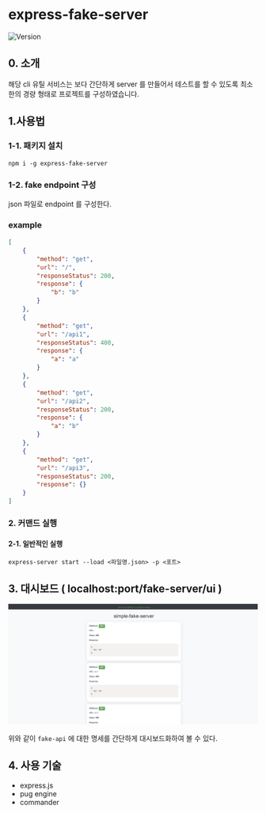 # express-fake-server

![Version](https://img.shields.io/badge/version-0.0.3-brightgreen)

## 0. 소개

해당 cli 유틸 서비스는 보다 간단하게 server 를 만들어서 테스트를 할 수 있도록 최소한의 경량 형태로 프로젝트를 구성하였습니다.

## 1.사용법

### 1-1. 패키지 설치

```
npm i -g express-fake-server
```

### 1-2. fake endpoint 구성

json 파일로 endpoint 를 구성한다.

### example

```json
[
    {
        "method": "get",
        "url": "/",
        "responseStatus": 200,
        "response": {
            "b": "b"
        }
    },
    {
        "method": "get",
        "url": "/api1",
        "responseStatus": 400,
        "response": {
            "a": "a"
        }
    },
    {
        "method": "get",
        "url": "/api2",
        "responseStatus": 200,
        "response": {
            "a": "b"
        }
    },
    {
        "method": "get",
        "url": "/api3",
        "responseStatus": 200,
        "response": {}
    }
]
```

### 2. 커맨드 실행

#### 2-1. 일반적인 실행

```
express-server start --load <파일명.json> -p <포트>
```

###

## 3. 대시보드 ( localhost:port/fake-server/ui )

![alt text](./docs/dashboard-image.png)

위와 같이 `fake-api` 에 대한 명세를 간단하게 대시보드화하여 볼 수 있다.

## 4. 사용 기술

-   express.js
-   pug engine
-   commander
